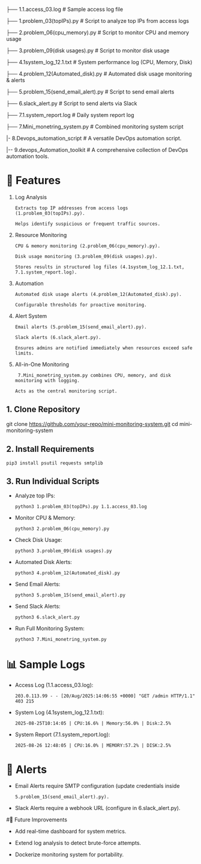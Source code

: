 ├── 1.1.access_03.log              # Sample access log file

├── 1.problem_03(topIPs).py        # Script to analyze top IPs from access logs

├── 2.problem_06(cpu_memory).py    # Script to monitor CPU and memory usage

├── 3.problem_09(disk usages).py   # Script to monitor disk usage

├── 4.1system_log_12.1.txt         # System performance log (CPU, Memory, Disk)

├── 4.problem_12(Automated_disk).py # Automated disk usage monitoring & alerts

├── 5.problem_15(send_email_alert).py # Script to send email alerts

├── 6.slack_alert.py               # Script to send alerts via Slack

├── 7.1.system_report.log          # Daily system report log

├── 7.Mini_monetring_system.py     # Combined monitoring system script        

|-  8.Devops_automation_script     # A versatile DevOps automation script.

|-- 9.devops_Automation_toolkit    # A comprehensive collection of DevOps automation tools.


# 🚀 Features

1. Log Analysis

       Extracts top IP addresses from access logs (1.problem_03(topIPs).py).

       Helps identify suspicious or frequent traffic sources.

2. Resource Monitoring

       CPU & memory monitoring (2.problem_06(cpu_memory).py).

       Disk usage monitoring (3.problem_09(disk usages).py).

       Stores results in structured log files (4.1system_log_12.1.txt, 7.1.system_report.log).

3. Automation

       Automated disk usage alerts (4.problem_12(Automated_disk).py).

       Configurable thresholds for proactive monitoring.

4. Alert System

       Email alerts (5.problem_15(send_email_alert).py).

       Slack alerts (6.slack_alert.py).

       Ensures admins are notified immediately when resources exceed safe limits.

6. All-in-One Monitoring

        7.Mini_monetring_system.py combines CPU, memory, and disk monitoring with logging.

       Acts as the central monitoring script.

## 1. Clone Repository

 git clone https://github.com/your-repo/mini-monitoring-system.git
 cd mini-monitoring-system

## 2. Install Requirements

    pip3 install psutil requests smtplib

## 3. Run Individual Scripts

- Analyze top IPs:

      python3 1.problem_03(topIPs).py 1.1.access_03.log
		
- Monitor CPU & Memory:

      python3 2.problem_06(cpu_memory).py

- Check Disk Usage:

      python3 3.problem_09(disk usages).py
		
- Automated Disk Alerts:

      python3 4.problem_12(Automated_disk).py

- Send Email Alerts:

  	  python3 5.problem_15(send_email_alert).py

- Send Slack Alerts:

      python3 6.slack_alert.py

- Run Full Monitoring System:

      python3 7.Mini_monetring_system.py


# 📊 Sample Logs

- Access Log (1.1.access_03.log):

      203.0.113.99 - - [20/Aug/2025:14:06:55 +0000] "GET /admin HTTP/1.1" 403 215


- System Log (4.1system_log_12.1.txt):

      2025-08-25T10:14:05 | CPU:16.6% | Memory:56.0% | Disk:2.5%


- System Report (7.1.system_report.log):

      2025-08-26 12:48:05 | CPU:16.0% | MEMORY:57.2% | DISK:2.5%
 
# 🔔 Alerts

- Email Alerts require SMTP configuration (update credentials inside

      5.problem_15(send_email_alert).py).

- Slack Alerts require a webhook URL (configure in 6.slack_alert.py).


#📌 Future Improvements

- Add real-time dashboard for system metrics.

- Extend log analysis to detect brute-force attempts.

- Dockerize monitoring system for portability.




